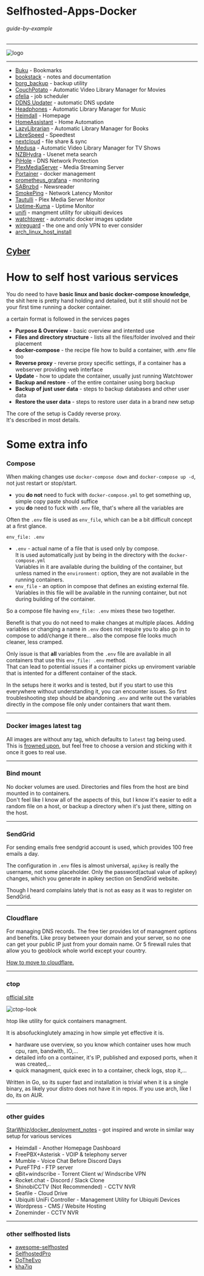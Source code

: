 # Selfhosted-Apps-Docker

###### guide-by-example

---

![logo](https://i.imgur.com/u5LH0jI.png)

---

* [Buku](buku/) - Bookmarks
* [bookstack](bookstack/) - notes and documentation
* [borg_backup](borg_backup/) - backup utility
* [CouchPotato](couchpotato/) - Automatic Video Library Manager for Movies
* [ofelia](ofelia/) - job scheduler
* [DDNS Updater](ddns-updater/) - automatic DNS update
* [Headphones](headphones/) - Automatic Library Manager for Music
* [Heimdall](heimdall/) - Homepage
* [HomeAssistant](homeAssistant/) - Home Automation
* [LazyLibrarian](lazylibrarian/) - Automatic Library Manager for Books
* [LibreSpeed](librspeed/) - Speedtest
* [nextcloud](nextcloud/) - file share & sync
* [Medusa](medusa/) - Automatic Video Library Manager for TV Shows
* [NZBHydra](nzbhydra/) - Usenet meta search
* [PiHole](pihole/) - DNS Network Protection
* [PlexMediaServer](plexmeddiaserver/) - Media Streaming Server
* [Portainer](portainer/) - docker management
* [prometheus_grafana](prometheus_grafana/) - monitoring
* [SABnzbd](sabnzbd/) - Newsreader
* [SmokePing](smokeping/) - Network Latency Monitor
* [Tautulli](tautulli) - Plex Media Server Monitor
* [Uptime-Kuma](https://github.com/louislam/uptime-kuma) - Uptime Monitor
* [unifi](unifi/) - mangment utility for ubiquiti devices
* [watchtower](watchtower/) - automatic docker images update
* [wireguard](wireguard/) - the one and only VPN to ever consider
* [arch_linux_host_install](arch_linux_host_install)


## [Cyber](Cyber/README.md)

# How to self host various services

You do need to have **basic linux and basic docker-compose knowledge**,
the shit here is pretty hand holding and detailed, but it still should not be
your first time running a docker container.

a certain format is followed in the services pages

* **Purpose & Overview** - basic overview and intented use
* **Files and directory structure** - lists all the files/folder involved
 and their placement
* **docker-compose** - the recipe file how to build a container, with .env file too
* **Reverse proxy** - reverse proxy specific settings, if a container has
 a webserver providing web interface
* **Update** - how to update the container, usually just running Watchtower
* **Backup and restore** - of the entire container using borg backup
* **Backup of just user data** - steps to backup databases and other user data
* **Restore the user data** - steps to restore user data in a brand new setup


The core of the setup is Caddy reverse proxy.</br>
It's described in most details.

# Some extra info

### Compose

When making changes use `docker-compose down` and `docker-compose up -d`,
not just restart or stop/start.

* you **do not** need to fuck with `docker-compose.yml` to get something up,
simple copy paste should suffice
* you **do** need to fuck with `.env` file, that's where all the variables are
  
Often the `.env` file is used as `env_file`,
which can be a bit difficult concept at a first glance.

`env_file: .env`

* `.env` - actual name of a file that is used only by compose.</br>
  It is used automatically just by being in the directory
  with the `docker-compose.yml`</br>
  Variables in it are available during the building of the container,
  but unless named in the `environment:` option, they are not available
  in the running containers.
* `env_file` - an option in compose that defines an existing external file.</br>
  Variables in this file will be available in the running container,
  but not during building of the container.

So a compose file having `env_file: .env` mixes these two together.

Benefit is that you do not need to make changes at multiple places.
Adding variables or changing a name in `.env` does not require you
to also go in to compose to add/change it there...  also the compose file
looks much cleaner, less cramped.

Only issue is that **all** variables from the `.env` file are available in
all containers that use this `env_file: .env` method.</br>
That can lead to potential issues if a container picks up enviroment
variable that is intented for a different container of the stack.

In the setups here it works and is tested, but if you start to use this
everywhere without understanding it, you can encounter issues.
So first troubleshooting step should be abandoning `.env` and write out 
the variables directly in the compose file only under containers that want them.

---

### Docker images latest tag

All images are without any tag, which defaults to `latest` tag being used.</br>
This is [frowned upon](https://vsupalov.com/docker-latest-tag/),
but feel free to choose a version and sticking with it once it goes to real use.

---

### Bind mount

No docker volumes are used. Directories and files from the host
are bind mounted in to containers.</br>
Don't feel like I know all of the aspects of this,
but I know it's easier to edit a random file on a host,
or backup a directory when it's just there, sitting on the host.

---

### SendGrid

For sending emails free sendgrid account is used, which provides 100 free emails
a day.

The configuration in `.env` files is almost universal, `apikey` is
really the username, not some placeholder.
Only the password(actual value of apikey) changes,
which you generate in apikey section on SendGrid website.

Though I heard complains lately that is not as easy as it was to register on SendGrid.

---

### Cloudflare

For managing DNS records. The free tier provides lot of managment options and 
benefits. Like proxy between your domain and your server, so no one
can get your public IP just from your domain name. Or 5 firewall rules that allow
you to geoblock whole world except your country.

[How to move to cloudflare.](https://support.cloudflare.com/hc/en-us/articles/205195708-Changing-your-domain-nameservers-to-Cloudflare)

---

### ctop

[official site](https://github.com/bcicen/ctop)

![ctop-look](https://i.imgur.com/nGAd1MQ.png)

htop like utility for quick containers managment.

It is absofuckinglutely amazing in how simple yet effective it is.

* hardware use overview, so you know which container uses how much cpu, ram, bandwith, IO,...
* detailed info on a container, it's IP, published and exposed ports, when it was created,..
* quick managment, quick exec in to a container, check logs, stop it,...

Written in Go, so its super fast and installation is trivial when it is a single binary,
as likely your distro does not have it in repos. If you use arch, like I do, its on AUR.


---

### other guides

[StarWhiz/docker_deployment_notes](https://github.com/StarWhiz/docker_deployment_notes/blob/master/README.md)
    - got inspired and wrote in similar way setup for various services

* Heimdall - Another Homepage Dashboard
* FreePBX+Asterisk - VOIP & telephony server
* Mumble - Voice Chat Before Discord Days
* PureFTPd - FTP server
* qBit+windscribe - Torrent Client w/ Windscribe VPN
* Rocket.chat - Discord / Slack Clone
* ShinobiCCTV (Not Recommended) - CCTV NVR
* Seafile - Cloud Drive
* Ubiquiti UniFi Controller - Management Utility for Ubiquiti Devices
* Wordpress - CMS / Website Hosting
* Zoneminder - CCTV NVR

---

### other selfhosted lists

* [awesome-selfhosted](https://github.com/awesome-selfhosted/awesome-selfhosted)
* [SelfhostedPro](https://github.com/SelfhostedPro/selfhosted_templates)
* [DoTheEvo](https://github.com/DoTheEvo/selfhosted-apps-docker)
* [kha7iq](https://github.com/kha7iq/selfhosted)


